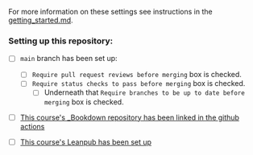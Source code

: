 
For more information on these settings see instructions in the [getting_started.md](./getting_started.md).

### Setting up this repository:

- [ ] `main` branch has been set up:
  - [ ] `Require pull request reviews before merging` box is checked.
  - [ ] `Require status checks to pass before merging` box is checked.
    - [ ] Underneath that `Require branches to be up to date before merging` box is checked.

- [ ] [This course's _Bookdown repository has been linked in the github actions](./getting_started.md#linking-to-your-_bookdown-github-repository)

- [ ] [This course's Leanpub has been set up](./getting_started.md#hosting-your-course-on-leanpub)
